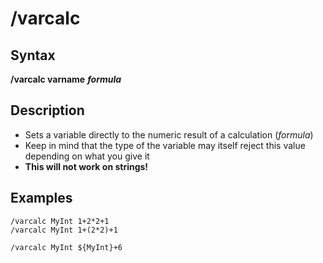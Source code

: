 # /varcalc

## Syntax

**/varcalc varname** _**formula**_

## Description

* Sets a variable directly to the numeric result of a calculation (_formula_)
* Keep in mind that the type of the variable may itself reject this value depending on what you give it
* **This will not work on strings!**

## Examples

```text
/varcalc MyInt 1+2*2+1
/varcalc MyInt 1+(2*2)+1

/varcalc MyInt ${MyInt}+6
```

